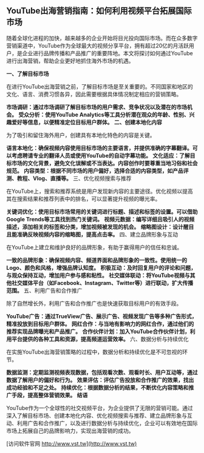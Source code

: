 ## **YouTube出海营销指南：如何利用视频平台拓展国际市场**

随着全球化进程的加快，越来越多的企业开始将目光投向国际市场。而在众多数字营销渠道中，YouTube作为全球最大的视频分享平台，拥有超过20亿的月活跃用户，是企业进行品牌传播和产品推广的重要阵地。本文将探讨如何通过YouTube进行出海营销，帮助企业更好地抓住海外市场的机遇。

**一、了解目标市场**

在进行YouTube出海营销之前，了解目标市场是至关重要的。不同国家和地区的文化、语言、消费习惯各异，因此需要根据具体情况制定相应的营销策略。

**市场调研：通过市场调研了解目标市场的用户需求、竞争状况以及潜在的市场机会。**
**受众分析：使用YouTube Analytics等工具分析潜在观众的年龄、性别、兴趣爱好等信息，以便精准定位目标用户群体。**
**二、创建本地化内容**

为了吸引和留住海外用户，创建具有本地化特色的内容是关键。

**语言本地化：确保视频内容使用目标市场的主要语言，并提供准确的字幕翻译。可以考虑聘请专业的翻译人员或使用YouTube的自动字幕功能。**
**文化适应：了解目标市场的文化背景，避免文化误解或不当表达。内容创作时要尊重当地习俗和社会规范。**
**内容类型：根据不同市场的用户偏好，选择合适的内容类型，如产品评测、教程、Vlog、直播等。**
三、优化视频搜索与推荐

在YouTube上，搜索和推荐系统是用户发现新内容的主要途径。优化视频以提高其在搜索结果和推荐列表中的排名，可以显著提升视频的曝光率。

**关键词优化：使用目标市场常用的关键词进行标题、描述和标签的设置。可以借助Google Trends等工具找到热门关键词。**
**视频元数据：编写详细且吸引人的视频描述，添加相关的标签和分类，增加视频被发现的机会。**
**缩略图设计：设计醒目且能准确反映视频内容的缩略图，提高点击率。**
四、建立品牌形象与互动

在YouTube上建立和维护良好的品牌形象，有助于赢得用户的信任和忠诚。

**一致的品牌形象：确保视频内容、频道界面和品牌形象的一致性。使用统一的Logo、颜色和风格，增强品牌认知度。**
**积极互动：及时回复用户的评论和问题，与观众保持互动，增加用户参与感和粘性。**
**社交媒体联动：将YouTube视频与其他社交媒体平台（如Facebook、Instagram、Twitter等）进行联动，扩大传播范围。**
五、利用广告和合作推广

除了自然增长外，利用广告和合作推广也是快速获取目标用户的有效手段。

**YouTube广告：通过TrueView广告、展示广告、视频发现广告等多种广告形式，精准投放到目标用户群体。**
**网红合作：与当地有影响力的网红合作，通过他们的推荐实现品牌曝光和产品推广。**
**合作伙伴计划：加入YouTube合作伙伴计划，利用平台提供的各种工具和资源，提高频道运营效率。**
六、数据分析与持续优化

在实施YouTube出海营销策略的过程中，数据分析和持续优化是不可忽视的环节。

**数据监测：定期监测视频表现数据，包括观看次数、观看时长、用户互动等，通过数据了解用户的偏好和行为。**
**效果评估：评估广告投放和合作推广的效果，找出成功经验和不足之处。**
**持续优化：根据数据分析的结果，不断优化内容策略和推广手段，提高整体营销效果。**
**结语**

YouTube作为一个全球性的社交视频平台，为企业提供了无限的营销可能。通过深入了解目标市场、创建本地化内容、优化视频搜索与推荐、建立品牌形象与互动、利用广告和合作推广，以及进行数据分析与持续优化，企业可以有效地在国际市场上拓展自己的品牌影响力，实现出海营销的成功。


[访问软件官网 http://www.vst.tw](http://www.vst.tw)
